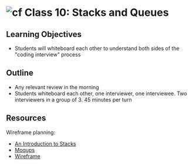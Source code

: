 # ![cf](http://i.imgur.com/7v5ASc8.png) Class 10: Stacks and Queues

## Learning Objectives

- Students will whiteboard each other to understand both sides of the "coding interview" process

## Outline
- Any relevant review in the morning
- Students whiteboard each other, one interviewer, one interviewee. Two interviewers in a group of 3. 45 minutes per turn

<!-- links -->

## Resources
Wireframe planning:
- [An Introduction to Stacks](https://www.geeksforgeeks.org/stack-data-structure/)
- [Moqups](https://moqups.com)
- [Wireframe](https://wireframe.cc/)
